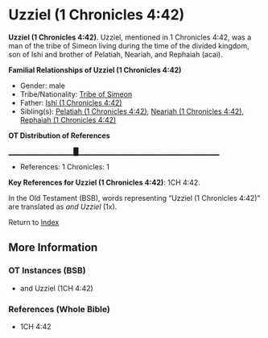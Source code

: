 # Uzziel (1 Chronicles 4:42)
**Uzziel (1 Chronicles 4:42)**. 
Uzziel, mentioned in 1 Chronicles 4:42, was a man of the tribe of Simeon living during the time of the divided kingdom, son of Ishi and brother of Pelatiah, Neariah, and Rephaiah (acai). 




**Familial Relationships of Uzziel (1 Chronicles 4:42)**


* Gender: male
* Tribe/Nationality: [Tribe of Simeon](../../../groups/md/acai/Simeon.md)
* Father: [Ishi (1 Chronicles 4:42)](Ishi.3.md)
* Sibling(s): [Pelatiah (1 Chronicles 4:42)](Pelatiah.2.md), [Neariah (1 Chronicles 4:42)](Neariah.2.md), [Rephaiah (1 Chronicles 4:42)](Rephaiah.3.md)


**OT Distribution of References**

▁▁▁▁▁▁▁▁▁▁▁▁█▁▁▁▁▁▁▁▁▁▁▁▁▁▁▁▁▁▁▁▁▁▁▁▁▁▁
* References: 1 Chronicles: 1



**Key References for Uzziel (1 Chronicles 4:42)**: 
1CH 4:42. 


In the Old Testament (BSB), words representing “Uzziel (1 Chronicles 4:42)” are translated as 
*and Uzziel* (1x). 




Return to [Index](00-Index.md)

## More Information

### OT Instances (BSB)

* and Uzziel (1CH 4:42)



### References (Whole Bible)

* 1CH 4:42



